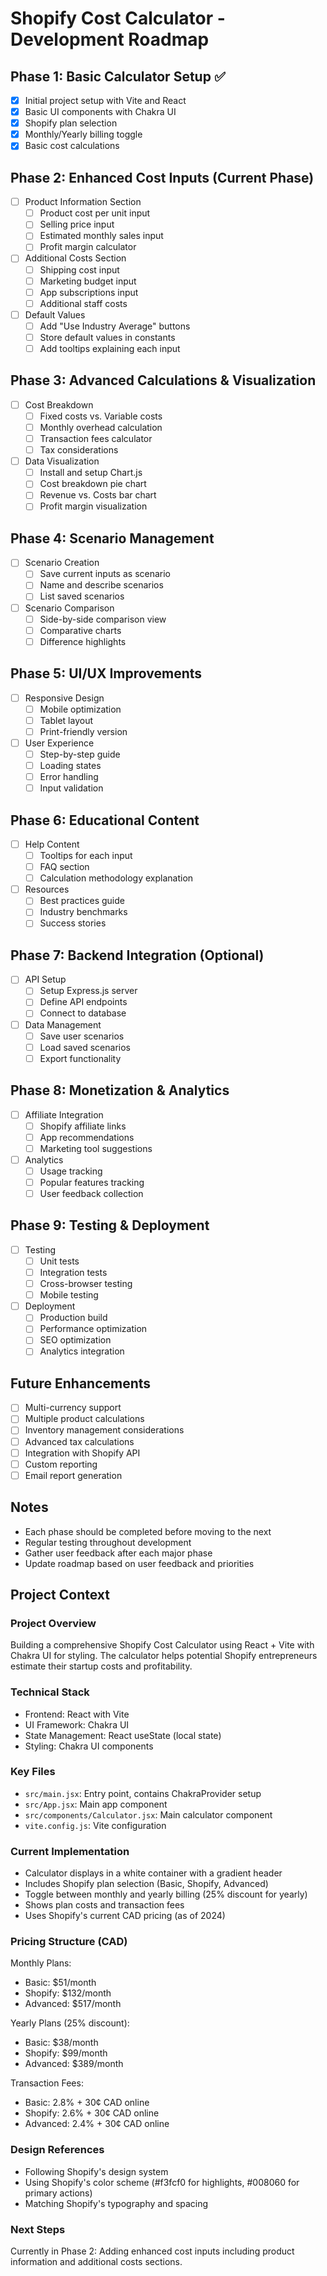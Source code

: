 # Shopify Cost Calculator - Development Roadmap

## Phase 1: Basic Calculator Setup ✅
- [x] Initial project setup with Vite and React
- [x] Basic UI components with Chakra UI
- [x] Shopify plan selection
- [x] Monthly/Yearly billing toggle
- [x] Basic cost calculations

## Phase 2: Enhanced Cost Inputs (Current Phase)
- [ ] Product Information Section
  - [ ] Product cost per unit input
  - [ ] Selling price input
  - [ ] Estimated monthly sales input
  - [ ] Profit margin calculator

- [ ] Additional Costs Section
  - [ ] Shipping cost input
  - [ ] Marketing budget input
  - [ ] App subscriptions input
  - [ ] Additional staff costs

- [ ] Default Values
  - [ ] Add "Use Industry Average" buttons
  - [ ] Store default values in constants
  - [ ] Add tooltips explaining each input

## Phase 3: Advanced Calculations & Visualization
- [ ] Cost Breakdown
  - [ ] Fixed costs vs. Variable costs
  - [ ] Monthly overhead calculation
  - [ ] Transaction fees calculator
  - [ ] Tax considerations

- [ ] Data Visualization
  - [ ] Install and setup Chart.js
  - [ ] Cost breakdown pie chart
  - [ ] Revenue vs. Costs bar chart
  - [ ] Profit margin visualization

## Phase 4: Scenario Management
- [ ] Scenario Creation
  - [ ] Save current inputs as scenario
  - [ ] Name and describe scenarios
  - [ ] List saved scenarios

- [ ] Scenario Comparison
  - [ ] Side-by-side comparison view
  - [ ] Comparative charts
  - [ ] Difference highlights

## Phase 5: UI/UX Improvements
- [ ] Responsive Design
  - [ ] Mobile optimization
  - [ ] Tablet layout
  - [ ] Print-friendly version

- [ ] User Experience
  - [ ] Step-by-step guide
  - [ ] Loading states
  - [ ] Error handling
  - [ ] Input validation

## Phase 6: Educational Content
- [ ] Help Content
  - [ ] Tooltips for each input
  - [ ] FAQ section
  - [ ] Calculation methodology explanation

- [ ] Resources
  - [ ] Best practices guide
  - [ ] Industry benchmarks
  - [ ] Success stories

## Phase 7: Backend Integration (Optional)
- [ ] API Setup
  - [ ] Setup Express.js server
  - [ ] Define API endpoints
  - [ ] Connect to database

- [ ] Data Management
  - [ ] Save user scenarios
  - [ ] Load saved scenarios
  - [ ] Export functionality

## Phase 8: Monetization & Analytics
- [ ] Affiliate Integration
  - [ ] Shopify affiliate links
  - [ ] App recommendations
  - [ ] Marketing tool suggestions

- [ ] Analytics
  - [ ] Usage tracking
  - [ ] Popular features tracking
  - [ ] User feedback collection

## Phase 9: Testing & Deployment
- [ ] Testing
  - [ ] Unit tests
  - [ ] Integration tests
  - [ ] Cross-browser testing
  - [ ] Mobile testing

- [ ] Deployment
  - [ ] Production build
  - [ ] Performance optimization
  - [ ] SEO optimization
  - [ ] Analytics integration

## Future Enhancements
- [ ] Multi-currency support
- [ ] Multiple product calculations
- [ ] Inventory management considerations
- [ ] Advanced tax calculations
- [ ] Integration with Shopify API
- [ ] Custom reporting
- [ ] Email report generation

## Notes
- Each phase should be completed before moving to the next
- Regular testing throughout development
- Gather user feedback after each major phase
- Update roadmap based on user feedback and priorities 

## Project Context

### Project Overview
Building a comprehensive Shopify Cost Calculator using React + Vite with Chakra UI for styling. The calculator helps potential Shopify entrepreneurs estimate their startup costs and profitability.

### Technical Stack
- Frontend: React with Vite
- UI Framework: Chakra UI
- State Management: React useState (local state)
- Styling: Chakra UI components

### Key Files
- `src/main.jsx`: Entry point, contains ChakraProvider setup
- `src/App.jsx`: Main app component
- `src/components/Calculator.jsx`: Main calculator component
- `vite.config.js`: Vite configuration

### Current Implementation
- Calculator displays in a white container with a gradient header
- Includes Shopify plan selection (Basic, Shopify, Advanced)
- Toggle between monthly and yearly billing (25% discount for yearly)
- Shows plan costs and transaction fees
- Uses Shopify's current CAD pricing (as of 2024)

### Pricing Structure (CAD)
Monthly Plans:
- Basic: $51/month
- Shopify: $132/month
- Advanced: $517/month

Yearly Plans (25% discount):
- Basic: $38/month
- Shopify: $99/month
- Advanced: $389/month

Transaction Fees:
- Basic: 2.8% + 30¢ CAD online
- Shopify: 2.6% + 30¢ CAD online
- Advanced: 2.4% + 30¢ CAD online

### Design References
- Following Shopify's design system
- Using Shopify's color scheme (#f3fcf0 for highlights, #008060 for primary actions)
- Matching Shopify's typography and spacing

### Next Steps
Currently in Phase 2: Adding enhanced cost inputs including product information and additional costs sections. 